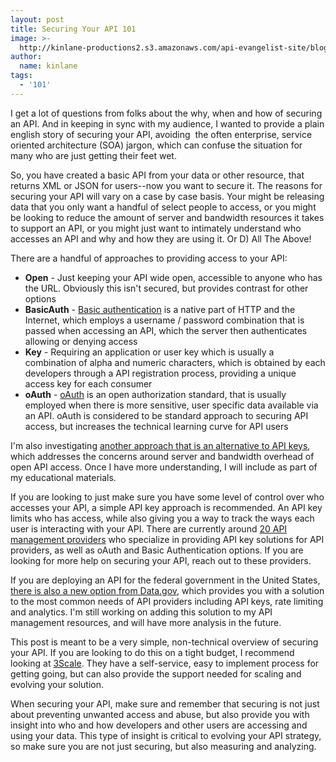 ```yaml
---
layout: post
title: Securing Your API 101
image: >-
  http://kinlane-productions2.s3.amazonaws.com/api-evangelist-site/blog/bw-padlock.png
author:
  name: kinlane
tags:
  - '101'
---
```

I get a lot of questions from folks about the why, when and how of securing an API. And in keeping in sync with my audience, I wanted to provide a plain english story of securing your API, avoiding  the often enterprise, service oriented architecture (SOA) jargon, which can confuse the situation for many who are just getting their feet wet.

So, you have created a basic API from your data or other resource, that returns XML or JSON for users--now you want to secure it. The reasons for securing your API will vary on a case by case basis. Your might be releasing data that you only want a handful of select people to access, or you might be looking to reduce the amount of server and bandwidth resources it takes to support an API, or you might just want to intimately understand who accesses an API and why and how they are using it. Or D) All The Above!

There are a handful of approaches to providing access to your API:

*   **Open** - Just keeping your API wide open, accessible to anyone who has the URL. Obviously this isn't secured, but provides contrast for other options
*   **BasicAuth** - [Basic authentication](http://en.wikipedia.org/wiki/Basic_access_authentication) is a native part of HTTP and the Internet, which employs a username / password combination that is passed when accessing an API, which the server then authenticates allowing or denying access
*   **Key** - Requiring an application or user key which is usually a combination of alpha and numeric characters, which is obtained by each developers through a API registration process, providing a unique access key for each consumer
*   **oAuth** - [oAuth](http://en.wikipedia.org/wiki/OAuth) is an open authorization standard, that is usually employed when there is more sensitive, user specific data available via an API. oAuth is considered to be standard approach to securing API access, but increases the technical learning curve for API users

I'm also investigating [another approach that is an alternative to API keys](http://www.jamesward.com/2013/07/29/an-alternative-to-required-api-keys), which addresses the concerns around server and bandwidth overhead of open API access. Once I have more understanding, I will include as part of my educational materials.

If you are looking to just make sure you have some level of control over who accesses your API, a simple API key approach is recommended. An API key limits who has access, while also giving you a way to track the ways each user is interacting with your API. There are currently around [20 API management providers](http://management.apievangelist.com/companies.html "20 API management providers") who specialize in providing API key solutions for API providers, as well as oAuth and Basic Authentication options. If you are looking for more help on securing your API, reach out to these providers.

If you are deploying an API for the federal government in the United States, [there is also a new option from Data.gov,](http://api.data.gov/about/) which provides you with a solution to the most common needs of API providers including API keys, rate limiting and analytics. I'm still working on adding this solution to my API management resources, and will have more analysis in the future.

This post is meant to be a very simple, non-technical overview of securing your API. If you are looking to do this on a tight budget, I recommend looking at [3Scale](http://3scale.net "3Scale"). They have a self-service, easy to implement process for getting going, but can also provide the support needed for scaling and evolving your solution.

When securing your API, make sure and remember that securing is not just about preventing unwanted access and abuse, but also provide you with insight into who and how developers and other users are accessing and using your data. This type of insight is critical to evolving your API strategy, so make sure you are not just securing, but also measuring and analyzing.